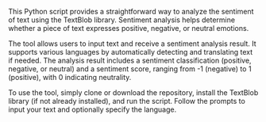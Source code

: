 This Python script provides a straightforward way to analyze the sentiment of text using the TextBlob library. Sentiment analysis helps determine whether a piece of text expresses positive, negative, or neutral emotions.

The tool allows users to input text and receive a sentiment analysis result. It supports various languages by automatically detecting and translating text if needed. The analysis result includes a sentiment classification (positive, negative, or neutral) and a sentiment score, ranging from -1 (negative) to 1 (positive), with 0 indicating neutrality.

To use the tool, simply clone or download the repository, install the TextBlob library (if not already installed), and run the script. Follow the prompts to input your text and optionally specify the language.
